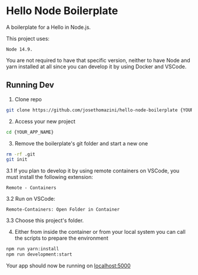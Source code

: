 # Hello Node Boilerplate

A boilerplate for a Hello in Node.js.

This project uses:
```
Node 14.9.
```

You are not required to have that specific version, neither to have Node and yarn installed at all since you can develop it by using Docker and VSCode.

## Running Dev

1. Clone repo

```sh
git clone https://github.com/josethomazini/hello-node-boilerplate {YOUR_APP_NAME}
```

2. Access your new project

```sh
cd {YOUR_APP_NAME}
```

3. Remove the boilerplate's git folder and start a new one

```sh
rm -rf .git
git init
```

3.1 If you plan to develop it by using remote containers on VSCode, you must install the following extension:

```
Remote - Containers
```

3.2 Run on VSCode:
```
Remote-Containers: Open Folder in Container
```

3.3 Choose this project's folder.

4. Either from inside the container or from your local system you can call the scripts to prepare the environment

```sh
npm run yarn:install
npm run development:start
```

Your app should now be running on [localhost:5000](http://localhost:5000/)
